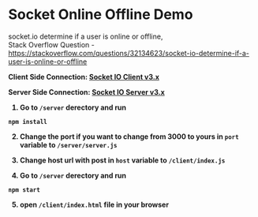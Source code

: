# Socket Online Offline Demo
socket.io determine if a user is online or offline, <br> Stack Overflow Question - https://stackoverflow.com/questions/32134623/socket-io-determine-if-a-user-is-online-or-offline


<b>Client Side Connection:<b> [Socket IO Client v3.x](https://socket.io/docs/v3/client-api/index.html)

<b>Server Side Connection:<b> [Socket IO Server v3.x](https://socket.io/docs/v3/server-api/index.html)


1) Go to `/server` derectory and run

```
npm install
```

2) Change the port if you want to change from 3000 to yours in `port` variable to `/server/server.js`

3) Change host url with post in `host` variable to `/client/index.js`

4) Go to `/server` derectory and run

```
npm start
```

5) open `/client/index.html` file in your browser